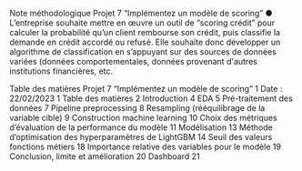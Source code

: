 Note méthodologique
Projet 7 “Implémentez un modèle de scoring”
● L’entreprise souhaite mettre en œuvre un outil de “scoring crédit” pour calculer la
probabilité qu’un client rembourse son crédit, puis classifie la demande en crédit
accordé ou refusé. Elle souhaite donc développer un algorithme de classification
en s’appuyant sur des sources de données variées (données comportementales,
données provenant d'autres institutions financières, etc.




Table des matières
Projet 7 “Implémentez un modèle de scoring” 1
Date : 22/02/2023
1
Table des matières 2
Introduction 4
EDA 5
Pré-traitement des données 7
Pipeline preprocessing 8
Resampling (rééquilibrage de la variable cible) 9
Construction machine learning 10
Choix des métriques d’évaluation de la performance du modèle 11
Modélisation 13
Méthode d’optimisation des hyperparamètres de LightGBM 14
Seuil des valeurs fonctions métiers 18
Importance relative des variables pour le modèle 19
Conclusion, limite et amélioration 20
Dashboard 21
